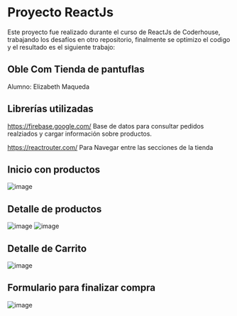 # Proyecto ReactJs

Este proyecto fue realizado durante el curso de ReactJs de Coderhouse, trabajando los desafíos en otro repositorio, finalmente se optimizo el codigo y el resultado es el siguiente trabajo: 

## Oble Com Tienda de pantuflas

Alumno: Elizabeth Maqueda

## Librerías utilizadas 

https://firebase.google.com/ Base de datos para consultar pedidos realziados y cargar información sobre productos.

https://reactrouter.com/ Para Navegar entre las secciones de la tienda


## Inicio con productos
![image](https://user-images.githubusercontent.com/95719460/175448261-4aba7134-495c-4495-b5e5-d838192b4d21.png)

## Detalle de productos 
![image](https://user-images.githubusercontent.com/95719460/175448320-43434c44-35c8-4ded-951d-2b44e8bcb1e9.png)
![image](https://user-images.githubusercontent.com/95719460/175448336-e8f67cb7-556c-4902-8414-d71d7e071951.png)

## Detalle de Carrito
![image](https://user-images.githubusercontent.com/95719460/175448365-cae57560-95ac-44f1-aaa7-528d9400ff1f.png)

## Formulario para finalizar compra
![image](https://user-images.githubusercontent.com/95719460/175448386-fe139094-87a5-4fd9-9020-88019c4bb131.png)


